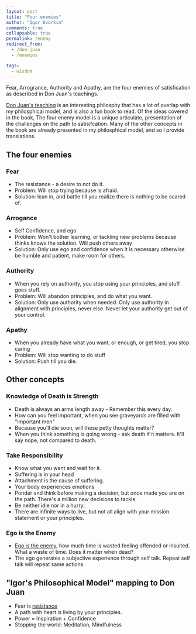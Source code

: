 ```yaml
---
layout: post
title: "Four enemies"
author: "Igor Dvorkin"
comments: true
collapsable: true
permalink: /enemy
redirect_from:
  - /don-juan
  - /enemies

tags:
  - wisdom
---
```


Fear, Arrogrance, Authority and Apathy, are the four enemies of satisfication as described in Don Juan's teachings.

[Don Juan's teaching](http://kennysideshow.blogspot.com/2014/04/the-four-natural-enemies-of-man-of.html) is an interesting philosphy that has a lot of overlap with my philosphical model, and is also a fun book to read. Of the ideas covered in the book, The four enemy model is a unique articulate, presentation of the challenges on the path to satisifcation. Many of the other concepts in the book are already presented in my philosphical model, and so I provide translations.

## The four enemies

### Fear

- The resistance - a desire to not do it.
- Problem: Will stop trying because is afraid.
- Solution: lean in, and battle till you realize there is nothing to be scared of.

### Arrogance

- Self Confidence, and ego
- Problem: Won't bother learning, or tackling new problems because thinks knows the solution. Will push others away
- Solution: Only use ego and confidence when it is necessary otherwise be humble and patient, make room for others.

### Authority

- When you rely on authority, you stop using your principles, and stuff goes stuff.
- Problem: Will abandon principles, and do what you want.
- Solution: Only use authority when needed. Only use authority in alignment with principles, never else. Never let your authority get out of your control.

### Apathy

- When you already have what you want, or enough, or get tired, you stop caring
- Problem: Will stop wanting to do stuff
- Solution: Push till you die.

## Other concepts

### Knowledge of Death is Strength

- Death is always an arms length away - Remember this every day.
- How can you feel important, when you see graveyards are filled with "important men"
- Because you'll die soon, will these petty thoughts matter?
- When you think something is going wrong - ask death if it matters. It'll say nope, not compared to death.

### Take Responsibility

- Know what you want and wait for it.
- Suffering is in your head
- Attachment is the cause of suffering.
- Your body experiences emotions
- Ponder and think before making a decision, but once made you are on the path. There's a million new decisions to tackle.
- Be neither idle nor in a hurry:
- There are infinite ways to live, but not all align with your mission statement or your principles.

### Ego is the Enemy

- [Ego is the enemy](/pride), how much time is wasted feeling offended or insulted. What a waste of time. Does it matter when dead?
- The ego generates a subjective experience through self talk. Repeat self talk will repeat same actions

## "Igor's Philosophical Model" mapping to Don Juan

- Fear is [resistance](/resistance)
- A path with heart is living by your principles.
- Power = Inspiration + Confidence
- Stopping the world: Meditation, Mindfulness
